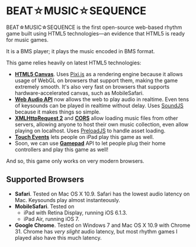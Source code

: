 BEAT☆MUSIC☆SEQUENCE
===================

BEAT☆MUSIC☆SEQUENCE is the first open-source web-based rhythm game
built using HTML5 technologies—an evidence that HTML5 is ready for music games.

It is a BMS player; it plays the music encoded in BMS format.

This game relies heavily on latest HTML5 technologies:

* [__HTML5 Canvas__](http://www.whatwg.org/specs/web-apps/current-work/multipage/the-canvas-element.html).
  Uses [Pixi.js](https://github.com/GoodBoyDigital/pixi.js/) as a rendering engine
  because it allows usage of WebGL on browsers that support them,
  making the game extremely smooth.
  It's also very fast on browsers that supports hardware-accelerated canvas,
  such as MobileSafari.
* [__Web Audio API__](http://www.w3.org/TR/webaudio/)
  now allows the web to play audio in realtime.
  Even tens of keysounds can be played in realtime without delay.
  Uses [SoundJS](http://www.createjs.com/#!/SoundJS) because it makes things so simple.
* [__XMLHttpRequest 2__](http://www.w3.org/TR/XMLHttpRequest2/) and [__CORS__](http://www.w3.org/TR/cors/)
  allow loading music files from other servers,
  allowing anyone to host their own music collection,
  even allow playing on localhost.
  Uses [PreloadJS](http://www.createjs.com/#!/PreloadJS) to handle asset loading.
* [__Touch Events__](http://www.w3.org/TR/touch-events/)
  lets people on iPad play this game as well.
* Soon, we can use [__Gamepad__](http://www.w3.org/TR/gamepad/) API
  to let people plug their home controllers and play this game as well!

And so, this game only works on very modern browsers.


Supported Browsers
------------------

* __Safari__. Tested on Mac OS X 10.9.
  Safari has the lowest audio latency on Mac.
  Keysounds play almost instanteously.
* __MobileSafari__. Tested on
    * iPad with Retina Display, running iOS 6.1.3.
    * iPad Air, running iOS 7.
* __Google Chrome__. Tested on Windows 7 and Mac OS X 10.9 with Chrome 31.
  Chrome has _very slight_ audio latency,
  but most rhythm games I played also have this much latency.





















